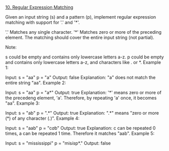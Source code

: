 
[10. Regular Expression Matching](https://leetcode.com/problems/regular-expression-matching/)

Given an input string (s) and a pattern (p), implement regular expression matching with support for '.' and '\*'.

'.' Matches any single character.
'\*' Matches zero or more of the preceding element.
The matching should cover the entire input string (not partial).

Note:

s could be empty and contains only lowercase letters a-z.
p could be empty and contains only lowercase letters a-z, and characters like . or \*.
Example 1:

Input:
s = "aa"
p = "a"
Output: false
Explanation: "a" does not match the entire string "aa".
Example 2:

Input:
s = "aa"
p = "a*"
Output: true
Explanation: '\*' means zero or more of the precedeng element, 'a'. Therefore, by repeating 'a' once, it becomes "aa".
Example 3:

Input:
s = "ab"
p = ".\*"
Output: true
Explanation: ".\*" means "zero or more (\*) of any character (.)".
Example 4:

Input:
s = "aab"
p = "c*a*b"
Output: true
Explanation: c can be repeated 0 times, a can be repeated 1 time. Therefore it matches "aab".
Example 5:

Input:
s = "mississippi"
p = "mis*is*p*."
Output: false
